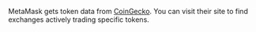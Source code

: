 MetaMask gets token data from [CoinGecko](https://www.coingecko.com/en). You can visit their site to find exchanges actively trading specific tokens.

